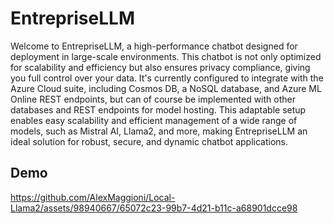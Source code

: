 # EntrepriseLLM

Welcome to EntrepriseLLM, a high-performance chatbot designed for deployment in large-scale environments. This chatbot is not only optimized for scalability and efficiency but also ensures privacy compliance, giving you full control over your data. It's currently configured to integrate with the Azure Cloud suite, including Cosmos DB, a NoSQL database, and Azure ML Online REST endpoints, but can of course be implemented with other databases and REST endpoints for model hosting. This adaptable setup enables easy scalability and efficient management of a wide range of models, such as Mistral AI, Llama2, and more, making EntrepriseLLM an ideal solution for robust, secure, and dynamic chatbot applications. 

## Demo
https://github.com/AlexMaggioni/Local-Llama2/assets/98940667/65072c23-99b7-4d21-b11c-a68901dcce98
